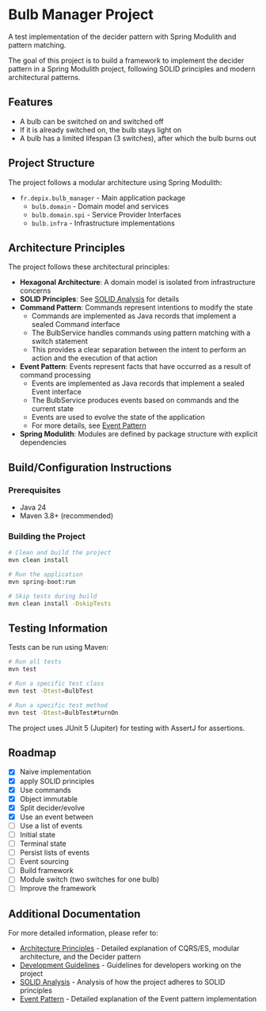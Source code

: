 # Bulb Manager Project

A test implementation of the decider pattern with Spring Modulith and pattern matching.

The goal of this project is to build a framework to implement the decider pattern in a Spring Modulith project, following SOLID principles and modern architectural patterns.

## Features

- A bulb can be switched on and switched off
- If it is already switched on, the bulb stays light on
- A bulb has a limited lifespan (3 switches), after which the bulb burns out

## Project Structure

The project follows a modular architecture using Spring Modulith:

- `fr.depix.bulb_manager` - Main application package
    - `bulb.domain` - Domain model and services
    - `bulb.domain.spi` - Service Provider Interfaces
    - `bulb.infra` - Infrastructure implementations

## Architecture Principles

The project follows these architectural principles:

- **Hexagonal Architecture**: A domain model is isolated from infrastructure concerns
- **SOLID Principles**: See [SOLID Analysis](docs/SOLID_analysis.md) for details
- **Command Pattern**: Commands represent intentions to modify the state
  - Commands are implemented as Java records that implement a sealed Command interface
  - The BulbService handles commands using pattern matching with a switch statement
  - This provides a clear separation between the intent to perform an action and the execution of that action
- **Event Pattern**: Events represent facts that have occurred as a result of command processing
  - Events are implemented as Java records that implement a sealed Event interface
  - The BulbService produces events based on commands and the current state
  - Events are used to evolve the state of the application
  - For more details, see [Event Pattern](docs/event_pattern.md)
- **Spring Modulith**: Modules are defined by package structure with explicit dependencies

## Build/Configuration Instructions

### Prerequisites

- Java 24
- Maven 3.8+ (recommended)

### Building the Project

```bash
# Clean and build the project
mvn clean install

# Run the application
mvn spring-boot:run

# Skip tests during build
mvn clean install -DskipTests
```

## Testing Information

Tests can be run using Maven:

```bash
# Run all tests
mvn test

# Run a specific test class
mvn test -Dtest=BulbTest

# Run a specific test method
mvn test -Dtest=BulbTest#turnOn
```

The project uses JUnit 5 (Jupiter) for testing with AssertJ for assertions.

## Roadmap

- [X] Naive implementation
- [X] apply SOLID principles
- [X] Use commands
- [X] Object immutable
- [X] Split decider/evolve
- [X] Use an event between
- [ ] Use a list of events
- [ ] Initial state
- [ ] Terminal state
- [ ] Persist lists of events
- [ ] Event sourcing
- [ ] Build framework
- [ ] Module switch (two switches for one bulb)
- [ ] Improve the framework

## Additional Documentation

For more detailed information, please refer to:

- [Architecture Principles](docs/architecture_principles.md) - Detailed explanation of CQRS/ES, modular architecture, and the Decider pattern
- [Development Guidelines](docs/guidelines.md) - Guidelines for developers working on the project
- [SOLID Analysis](docs/SOLID_analysis.md) - Analysis of how the project adheres to SOLID principles
- [Event Pattern](docs/event_pattern.md) - Detailed explanation of the Event pattern implementation
